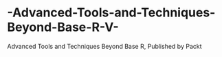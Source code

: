 # -Advanced-Tools-and-Techniques-Beyond-Base-R-V-
 Advanced Tools and Techniques Beyond Base R, Published by Packt
